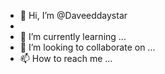 - 👋 Hi, I’m @Daveeddaystar
-
- 🌱 I’m currently learning ...
- 💞️ I’m looking to collaborate on ...
- 📫 How to reach me ...

<!---
Daveeddaystar/Daveeddaystar is a ✨ special ✨ repository because its `README.md` (this file) appears on your GitHub profile.
You can click the Preview link to take a look at your changes.
--->
